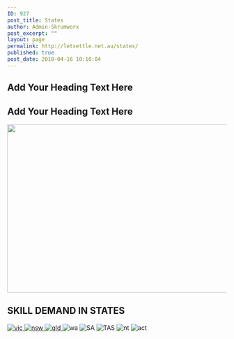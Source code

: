 ```yaml
---
ID: 927
post_title: States
author: Admin-Skrumworx
post_excerpt: ""
layout: page
permalink: http://letsettle.net.au/states/
published: true
post_date: 2018-04-16 10:10:04
---
```

<h2>Add Your Heading Text Here</h2>		
			<h2>Add Your Heading Text Here</h2>		
										<img width="1024" height="385" src="http://letsettle.net.au/wp-content/uploads/2018/03/skillllll-1024x385.png" alt="" srcset="http://letsettle.net.au/wp-content/uploads/2018/03/skillllll-1024x385.png 1024w, http://letsettle.net.au/wp-content/uploads/2018/03/skillllll-300x113.png 300w, http://letsettle.net.au/wp-content/uploads/2018/03/skillllll-768x289.png 768w" sizes="(max-width: 1024px) 100vw, 1024px" />											
			<h2>SKILL DEMAND IN STATES</h2>		
											<a href=" http://letsettle.net.au/vic/" data-elementor-open-lightbox="">
							<img src="http://letsettle.net.au/wp-content/uploads/elementor/thumbs/vic-1-noy02pjm6fu44sxf73p5azy97284zdbbeb7hp4pe6e.png" title="vic" alt="vic" />								</a>
											<a href=" http://letsettle.net.au/nsw/" data-elementor-open-lightbox="">
							<img src="http://letsettle.net.au/wp-content/uploads/elementor/thumbs/nsw-1-noy05va35e5t5mc7qyv06p912onjuquu5y58rm0r9i.png" title="nsw" alt="nsw" />								</a>
											<a href=" http://letsettle.net.au/qld/ " data-elementor-open-lightbox="">
							<img src="http://letsettle.net.au/wp-content/uploads/elementor/thumbs/qld-1-noy0u5fzpbeh2z2fygq1lknpj0ywp997i4ut2y0miu.png" title="qld" alt="qld" />								</a>
										<img src="http://letsettle.net.au/wp-content/uploads/elementor/thumbs/wa-1-noy0x2pwyrel7ativq89cu3c26k0ncv58lx6txoj5y.png" title="wa" alt="wa" />											
										<img src="http://letsettle.net.au/wp-content/uploads/elementor/thumbs/SA-1-noy0z5x05i9j03saomqewb47l09dr55o6y4182l1c6.png" title="SA" alt="SA" />											
										<img src="http://letsettle.net.au/wp-content/uploads/elementor/thumbs/TAS-noy10xu128p0xl7gbed1luzjz7icak7f3qh1uvy9l2.png" title="TAS" alt="TAS" />											
										<img src="http://letsettle.net.au/wp-content/uploads/elementor/thumbs/nt-1-noy12y7lohg3rkabkrnbfuq1pvllr96r1opft6yy9y.png" title="nt" alt="nt" />											
										<img src="http://letsettle.net.au/wp-content/uploads/elementor/thumbs/act-noy14ho2vpk0sk1rkxmb0yq8rm09deawxb734ioq2u.png" title="act" alt="act" />